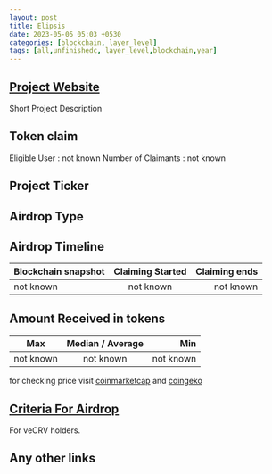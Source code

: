 ```yaml
---
layout: post
title: Elipsis
date: 2023-05-05 05:03 +0530
categories: [blockchain, layer_level]
tags: [all,unfinishedc, layer_level,blockchain,year] 
---
```



## [Project Website](https://ellipsis.finance/claim)

 Short Project Description

## Token claim

Eligible User : not known
Number of Claimants : not known

## Project Ticker

## Airdrop Type

## Airdrop Timeline

| Blockchain snapshot     | Claiming Started           | Claiming ends    |
| ----------------------- |:--------------------------:| ----------------:|
|       not known         |        not known           |   not known      |

## Amount Received in tokens  

| Max        |    Median / Average  |       Min    |
| ---------- |:--------------------:| ------------:|
| not known  |     not known        |  not known   |

for checking price visit [coinmarketcap](https://coinmarketcap.com/currencies/) and [coingeko](https://www.coingecko.com/en/coins/)

## [Criteria For Airdrop](link)

 For veCRV holders.

## Any other links
